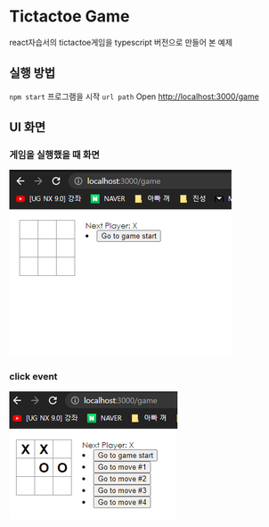 # Tictactoe Game
react자습서의 tictactoe게임을 typescript 버전으로 만들어 본 예제

## 실행 방법
`npm start` 프로그램을 시작
`url path` Open [http://localhost:3000/game](http://localhost:3000/game)

## UI 화면
### 게임을 실행했을 때 화면
![실행화면.png](img.png)

### click event 
![img_1.png](img_1.png)

